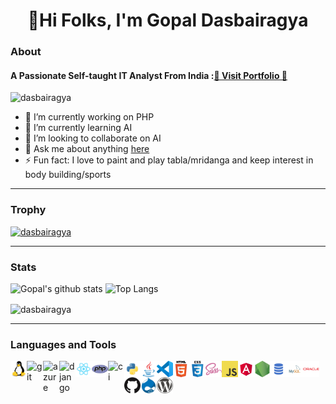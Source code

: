 <h1 align="center">👋Hi Folks, I'm Gopal Dasbairagya</h1>

### About

#### A Passionate Self-taught **IT Analyst** From India :[🔭 Visit Portfolio 🔭](https://dasbairagya.github.io) 
<p align="left"> <img src="https://komarev.com/ghpvc/?username=dasbairagya&label=Profile%20views&color=0e75b6&style=flat" alt="dasbairagya" /> </p>

- 🔭 I’m currently working on PHP
- 🌱 I’m currently learning AI
- 👯 I’m looking to collaborate on AI
- 💬 Ask me about anything [here](https://github.com/dasbairagya/dasbairagya/issues/new)
- ⚡ Fun fact: I love to paint and play tabla/mridanga and keep interest in body building/sports


---
### Trophy

<p align="left"> <a href="https://github.com/ryo-ma/github-profile-trophy"><img src="https://github-profile-trophy.vercel.app/?username=dasbairagya&theme=onedark" alt="dasbairagya" /></a> </p>

---

### Stats

![Gopal's github stats](https://github-readme-stats.vercel.app/api?username=dasbairagya&show_icons=true&theme=radical)
![Top Langs](https://github-readme-stats.vercel.app/api/top-langs/?username=dasbairagya&layout=compact&theme=merko&show_icons=true)
<p><img align="center" src="https://github-readme-streak-stats.herokuapp.com/?user=dasbairagya&&layout=compact&theme=merko&show_icons=tru" alt="dasbairagya" /></p>

---

### Languages and Tools


<img align="left" alt="linux" width="26px" src="https://raw.githubusercontent.com/devicons/devicon/master/icons/linux/linux-original.svg" />
<img align="left" alt="git" width="26px" src="https://www.vectorlogo.zone/logos/git-scm/git-scm-icon.svg" />
<img align="left" alt="azure" width="26px" src="https://www.vectorlogo.zone/logos/microsoft_azure/microsoft_azure-icon.svg" />
<img align="left" alt="django" width="26px" src="https://cdn.worldvectorlogo.com/logos/django.svg" />
<img align="left" alt="React" width="26px" src="https://raw.githubusercontent.com/github/explore/80688e429a7d4ef2fca1e82350fe8e3517d3494d/topics/react/react.png" />
<img align="left" alt="php" width="26px" src="https://raw.githubusercontent.com/github/explore/80688e429a7d4ef2fca1e82350fe8e3517d3494d/topics/php/php.png" />
<img align="left" alt="ci" width="26px" src="https://cdn.worldvectorlogo.com/logos/codeigniter.svg" />
<img align="left" alt="python" width="26px" src="https://raw.githubusercontent.com/github/explore/80688e429a7d4ef2fca1e82350fe8e3517d3494d/topics/python/python.png" /><img align="left" alt="java" width="26px" src="https://raw.githubusercontent.com/devicons/devicon/master/icons/java/java-original.svg" />
<img align="left" alt="Visual Studio Code" width="26px" src="https://raw.githubusercontent.com/github/explore/80688e429a7d4ef2fca1e82350fe8e3517d3494d/topics/visual-studio-code/visual-studio-code.png" />
<img align="left" alt="HTML5" width="26px" src="https://raw.githubusercontent.com/github/explore/80688e429a7d4ef2fca1e82350fe8e3517d3494d/topics/html/html.png" />
<img align="left" alt="CSS3" width="26px" src="https://raw.githubusercontent.com/github/explore/80688e429a7d4ef2fca1e82350fe8e3517d3494d/topics/css/css.png" />
<img align="left" alt="Sass" width="26px" src="https://raw.githubusercontent.com/github/explore/80688e429a7d4ef2fca1e82350fe8e3517d3494d/topics/sass/sass.png" />
<img align="left" alt="JavaScript" width="26px" src="https://raw.githubusercontent.com/github/explore/80688e429a7d4ef2fca1e82350fe8e3517d3494d/topics/javascript/javascript.png" />
<img align="left" alt="angular" width="26px" src="https://raw.githubusercontent.com/github/explore/80688e429a7d4ef2fca1e82350fe8e3517d3494d/topics/angular/angular.png" />
<img align="left" alt="Node.js" width="26px" src="https://raw.githubusercontent.com/github/explore/80688e429a7d4ef2fca1e82350fe8e3517d3494d/topics/nodejs/nodejs.png" />
<img align="left" alt="SQL" width="26px" src="https://raw.githubusercontent.com/github/explore/80688e429a7d4ef2fca1e82350fe8e3517d3494d/topics/sql/sql.png" />
<img align="left" alt="MySQL" width="26px" src="https://raw.githubusercontent.com/github/explore/80688e429a7d4ef2fca1e82350fe8e3517d3494d/topics/mysql/mysql.png" />
<img align="left" alt="Terminal" width="26px" src="https://raw.githubusercontent.com/devicons/devicon/master/icons/oracle/oracle-original.svg" />
<img align="left" alt="GitHub" width="26px" src="https://raw.githubusercontent.com/github/explore/78df643247d429f6cc873026c0622819ad797942/topics/github/github.png" />
<img align="left" alt="Drupal8" width="26px" src="https://raw.githubusercontent.com/devicons/devicon/master/icons/drupal/drupal-original.svg" />
<img align="left" alt="WP" width="26px" src="https://raw.githubusercontent.com/github/explore/361e2821e2dea67711cde99c9c40ed357061cf27/topics/wordpress/wordpress.png" />

<!--
**dasbairagya/dasbairagya** is a ✨ _special_ ✨ repository because its `README.md` (this file) appears on your GitHub profile.

Here are some ideas to get you started:

- 🔭 I’m currently working on ...
- 🌱 I’m currently learning ...
- 👯 I’m looking to collaborate on ...
- 🤔 I’m looking for help with ...
- 💬 Ask me about ...
- 📫 How to reach me: ...
- 😄 Pronouns: ...
- ⚡ Fun fact: ...
-->
